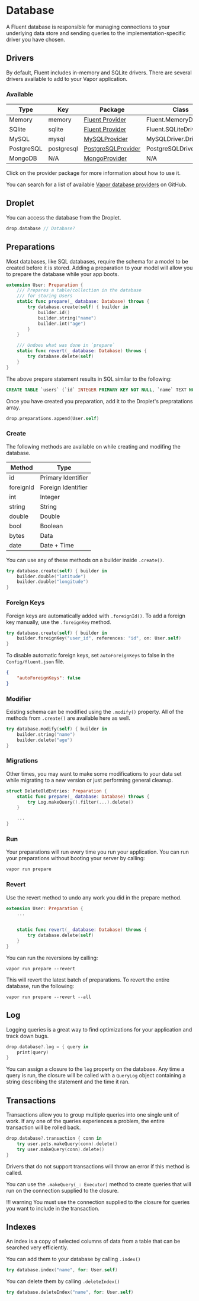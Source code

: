 # Database

A Fluent database is responsible for managing connections to your underlying data store and sending queries to the implementation-specific driver you have chosen.

## Drivers

By default, Fluent includes in-memory and SQLite drivers. There are several drivers available to add to your Vapor application.

### Available

| Type       | Key        | Package                                                                      | Class                   | Official |
|------------|------------|------------------------------------------------------------------------------|-------------------------|----------|
| Memory     | memory     | [Fluent Provider](../fluent/package.md)                                      | Fluent.MemoryDriver     | Yes      |
| SQlite     | sqlite     | [Fluent Provider](../fluent/package.md)                                      | Fluent.SQLiteDriver     | Yes      |
| MySQL      | mysql      | [MySQLProvider](../mysql/package.md)                                         | MySQLDriver.Driver      | Yes      |
| PostgreSQL | postgresql | [PostgreSQLProvider](https://github.com/vapor-community/postgresql-provider) | PostgreSQLDriver.Driver | No       |
| MongoDB    | N/A        | [MongoProvider](https://github.com/vapor-community/mongo-provider)           | N/A                     | No       |

Click on the provider package for more information about how to use it.

You can search for a list of available [Vapor database providers](https://github.com/search?utf8=✓&q=topic%3Avapor-provider+topic%3Adatabase&type=Repositories) on GitHub.

## Droplet

You can access the database from the Droplet.

```swift
drop.database // Database?
```

## Preparations

Most databases, like SQL databases, require the schema for a model to be created before it is stored. 
Adding a preparation to your model will allow you to prepare the database while your app boots.

```swift
extension User: Preparation {
    /// Prepares a table/collection in the database
    /// for storing Users
    static func prepare(_ database: Database) throws {
        try database.create(self) { builder in
            builder.id()
            builder.string("name")
            builder.int("age")
        }
    }

    /// Undoes what was done in `prepare`
    static func revert(_ database: Database) throws {
        try database.delete(self)
    }
}
```

The above prepare statement results in SQL similar to the following:

```sql
CREATE TABLE `users` (`id` INTEGER PRIMARY KEY NOT NULL, `name` TEXT NOT NULL, `age` INTEGER NOT NULL)
```

Once you have created you preparation, add it to the Droplet's prepratations array.

```swift
drop.preparations.append(User.self)
```

### Create

The following methods are available on while creating and modifing the database.

| Method    | Type               |
|-----------|--------------------|
| id        | Primary Identifier |
| foreignId | Foreign Identifier |
| int       | Integer            |
| string    | String             |
| double    | Double             |
| bool      | Boolean            |
| bytes     | Data               |
| date      | Date + Time        |

You can use any of these methods on a builder inside `.create()`.

```swift
try database.create(self) { builder in
    builder.double("latitude")
    builder.double("longitude")
}
```

### Foreign Keys

Foreign keys are automatically added with `.foreignId()`. To add a foreign key manually, use the
`.foreignKey` method.

```swift
try database.create(self) { builder in
    builder.foreignKey("user_id", references: "id", on: User.self)
}
```

To disable automatic foreign keys, set `autoForeignKeys` to false in the `Config/fluent.json` file.

```json
{
    "autoForeignKeys": false
}

```

### Modifier

Existing schema can be modified using the `.modify()` property. All of the methods from `.create()`
are available here as well.

```swift
try database.modify(self) { builder in
    builder.string("name")
    builder.delete("age")
}
```

### Migrations

Other times, you may want to make some modifications to your data set while migrating to a new version or
just performing general cleanup. 

```swift
struct DeleteOldEntries: Preparation {
    static func prepare(_ database: Database) throws {
        try Log.makeQuery().filter(...).delete()
    }

    ...
}
```

### Run

Your preparations will run every time you run your application. You can run your preparations without booting
your server by calling:


```sh
vapor run prepare
```

### Revert

Use the revert method to undo any work you did in the prepare method. 

```swift
extension User: Preparation {
	...


    static func revert(_ database: Database) throws {
        try database.delete(self)
    }
}
```

You can run the reversions by calling:

```
vapor run prepare --revert
```

This will revert the latest batch of preparations. To revert the entire database, run the following:

```
vapor run prepare --revert --all
```

## Log

Logging queries is a great way to find optimizations for your application and track down bugs.

```swift
drop.database?.log = { query in
    print(query)
}
```

You can assign a closure to the `log` property on the database. Any time a query is run, the closure
will be called with a `QueryLog` object containing a string describing the statement and the time it ran.

## Transactions

Transactions allow you to group multiple queries into one single unit of work. If any one of the 
queries experiences a problem, the entire transaction will be rolled back.

```swift
drop.database?.transaction { conn in
    try user.pets.makeQuery(conn).delete()
    try user.makeQuery(conn).delete()
}
```

Drivers that do not support transactions will throw an error if this method is called.

You can use the `.makeQuery(_: Executor)` method to create queries that will run on the 
connection supplied to the closure.

!!! warning
	You must use the connection supplied to the closure for queries you want to include
	in the transaction.


## Indexes

An index is a copy of selected columns of data from a table that can be searched very efficiently.

You can add them to your database by calling `.index()`

```swift
try database.index("name", for: User.self)
```

You can delete them by calling `.deleteIndex()`

```swift
try database.deleteIndex("name", for: User.self)
```
